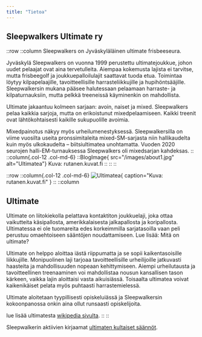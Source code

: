 ```yaml
---
title: "Tietoa"
---
```

## Sleepwalkers Ultimate ry
::row
  ::column
Sleepwalkers on Jyväskyläläinen ultimate frisbeeseura.

Jyväskylä Sleepwalkers on vuonna 1999 perustettu ultimatejoukkue, johon uudet pelaajat ovat aina tervetulleita. Aiempaa kokemusta lajista ei tarvitse, mutta frisbeegolf ja joukkuepalloilulajit saattavat tuoda etua. Toimintaa löytyy kilpapelaajille, tavoitteellisille harrasteliikkujille ja hupihöntsääjille. Sleepwalkersin mukana pääsee halutessaan pelaamaan harraste- ja kilpaturnauksiin, mutta pelkkä treeneissä käyminenkin on mahdollista.

Ultimate jakaantuu kolmeen sarjaan: avoin, naiset ja mixed. Sleepwalkers pelaa kaikkia sarjoja, mutta on erikoistunut mixedpelaamiseen. Kaikki treenit ovat lähtökohtaisesti kaikille sukupuolille avoimia.

Mixedpainotus näkyy myös urheilumenestyksessä. Sleepwalkersilla on viime vuosilta useita pronssimitaleita mixed-SM-sarjasta niin hallikaudelta kuin myös ulkokaudelta – biitsiultimatea unohtamatta. Vuoden 2020 seurojen halli-EM-turnauksessa Sleepwalkers oli mixedsarjan kahdeksas.
  ::
  ::column{.col-12 .col-md-6}
    ::BlogImage{ src="/images/about1.jpg" alt="Ultimatea"}
      Kuva: rutanen.kuvat.fi
    ::
  ::
::

::row
  ::column{.col-12 .col-md-6}
    ![Ultimatea](/images/about2.jpg){ caption="Kuva: rutanen.kuvat.fi" }
  ::
  ::column

## Ultimate

Ultimate on liitokiekolla pelattava kontaktiton joukkuelaji, joka ottaa vaikutteita käsipallosta, amerikkalaisesta jalkapallosta ja koripallosta. Ultimatessa ei ole tuomareita edes korkeimmilla sarjatasoilla vaan peli perustuu omaehtoiseen sääntöjen noudattamiseen. Lue lisää: Mitä on ultimate?

Ultimate on helppo aloittaa iästä riippumatta ja se sopii kaikentasoisille liikkujille. Monipuolinen laji tarjoaa tavoitteellisille urheilijoille jatkuvasti haasteita ja mahdollisuuden nopeaan kehittymiseen. Aiempi urheilutausta ja tavoitteellinen treenaaminen voi mahdollistaa nousun kansallisen tason kärkeen, vaikka lajin aloittaisi vasta aikuisiässä. Toisaalta ultimatea voivat kaikenikäiset pelata myös puhtaasti harrastemielessä.

Ultimate aloitetaan tyypillisesti opiskeluiässä ja Sleepwalkersin kokoonpanossa onkin aina ollut runsaasti opiskelijoita.

lue lisää ultimatesta [wikipedia sivulta](https://fi.wikipedia.org/wiki/Ultimate).
  ::
::

Sleepwalkerin aktiivien kirjaamat [ultimaten kultaiset säännöt](/files/ultimate-kultaiset-saannot.pdf).
